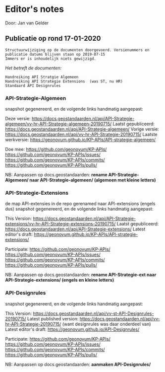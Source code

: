 # Editor's notes

Door:	Jan van Gelder 

## Publicatie op rond 17-01-2020

	Structuurwijziging op de documenten doorgevoerd. Versienummers en publicatie datums blijven staan op 2019-07-15
	Immers er is inhoudelijk niets gewijzigd. 

*Het betreft de documenten:*

	Handreiking API Stratgie Algemeen
 	Handreiking API Strategie Extensions  (was ST, nu HR)
	Standaard API Designrules


### API-Strategie-Algemeen

snapshot gegenereerd, en de volgende links handmatig aangepast:

Deze versie: 			https://docs.geostandaarden.nl/api/API-Strategie-algemeen/vv-hr-API-Strategie-algemeen-20190715/
Laatst gepubliceerd:	https://docs.geostandaarden.nl/api/API-Strategie-algemeen/
Vorige versie:			https://docs.geostandaarden.nl/api/vv-hr-API-Strategie-20190715/
Laatste werkversie:		https://geonovum.github.io/KP-APIs/API-strategie-algemeen/

Doe mee:
https://github.com/geonovum/KP-APIs/
https://github.com/geonovum/KP-APIs/issues/
https://github.com/geonovum/KP-APIs/commits/
https://github.com/geonovum/KP-APIs/pulls/


NB: Aanpassen op docs.geostandaarden: 
**rename API-Strategie-Algemeen/ naar API-Strategie-algemeen/  (algemeen met kleine letters)**
 

### API-Strategie-Extensions

de map API-extensies in de repo gerenamed naar API-extensions (engels dus)
snapshot gegenereerd, en de volgende links handmatig aangepast:

This Version:			https://docs.geostandaarden.nl/api/API-Strategie-extensions/vv-hr-API-Strategie-extensions-20190715/
Laatst gepubliceerd:	https://docs.geostandaarden.nl/api/API-Strategie-extensions/
Latest editor's draft:	https://geonovum.github.io/KP-APIs/API-strategie-extensions/

Participate:
https://github.com/geonovum/KP-APIs/
https://github.com/geonovum/KP-APIs/issues/
https://github.com/geonovum/KP-APIs/commits/
https://github.com/geonovum/KP-APIs/pulls/

NB: Aanpassen op docs.geostandaarden: 
**rename API-Strategie-ext naar API-Strategie-extensions/  (engels en kleine letters)**


### API-Designrules

snapshot gegenereerd, en de volgende links handmatig aangepast:

This Version:				https://docs.geostandaarden.nl/api/vv-st-API-Designrules-20190715/
Latest published version:	https://docs.geostandaarden.nl/api/vv-hr-API-Strategie-20190715/   (want designrules was daar onderdeel van)
Latest editor's draft:		https://geonovum.github.io/API-Designrules/

Participate:
https://github.com/geonovum/KP-APIs/
https://github.com/geonovum/KP-APIs/issues/
https://github.com/geonovum/KP-APIs/commits/
https://github.com/geonovum/KP-APIs/pulls/

NB: Aanpassen op docs.geostandaarden: 
**aanmaken API-Designrules/**

